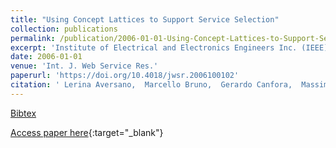 ```yaml
---
title: "Using Concept Lattices to Support Service Selection"
collection: publications
permalink: /publication/2006-01-01-Using-Concept-Lattices-to-Support-Service-Selection
excerpt: 'Institute of Electrical and Electronics Engineers Inc. (IEEE), Los Alamitos, CA, USA, Scopus ID: 2-s2.0-33846296658, Cited by: 21'
date: 2006-01-01
venue: 'Int. J. Web Service Res.'
paperurl: 'https://doi.org/10.4018/jwsr.2006100102'
citation: ' Lerina Aversano,  Marcello Bruno,  Gerardo Canfora,  Massimiliano Di,  Damiano Distante, &quot;Using Concept Lattices to Support Service Selection.&quot; Int. J. Web Service Res., 2006.'
---
```

[Bibtex](https://dblp.org/rec/bib/journals/jwsr/AversanoBCPD06)

[Access paper here](https://doi.org/10.4018/jwsr.2006100102){:target="_blank"}
